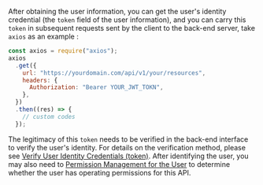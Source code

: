 After obtaining the user information, you can get the user's identity credential (the `token` field of the user information), and you can carry this `token` in subsequent requests sent by the client to the back-end server, take `axios` as an example :

```js
const axios = require("axios");
axios
  .get({
    url: "https://yourdomain.com/api/v1/your/resources",
    headers: {
      Authorization: "Bearer YOUR_JWT_TOKN",
    },
  })
  .then((res) => {
    // custom codes
  });
```

The legitimacy of this `token` needs to be verified in the back-end interface to verify the user's identity. For details on the verification method, please see [Verify User Identity Credentials (token)](/guides/faqs/how-to-validate-user-token.html). After identifying the user, you may also need to [Permission Management for the User](/guides/access-control/) to determine whether the user has operating permissions for this API.
